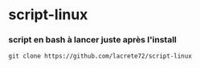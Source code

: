 # script-linux

### script en bash à lancer juste après l'install
```
git clone https://github.com/lacrete72/script-linux

```

